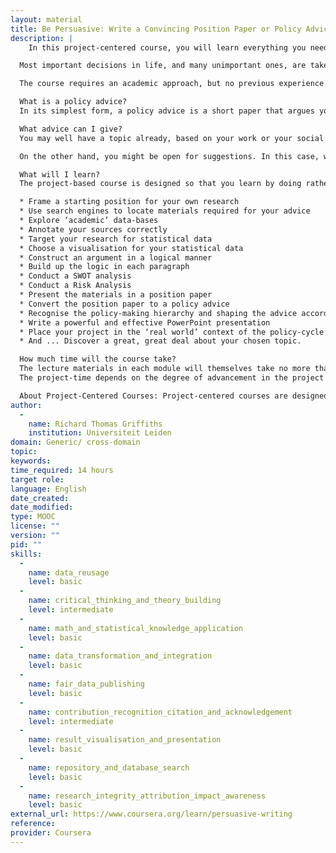 ```yaml
---
layout: material
title: Be Persuasive: Write a Convincing Position Paper or Policy Advice (Project-Centered Course)
description: | 
	In this project-centered course, you will learn everything you need to research and present an effective and persuasive position paper or policy advice. We recommend you sign up for a certificate as this course is on premium grading and you will only enjoy the full benefit of the project if you can join in with the assignments. In addition this course contains the exciting opportunity to research and analyze historical decisionmaking, international relations, business cases and battles  in an effort to truly understand constructing a convincing argument.

  Most important decisions in life, and many unimportant ones, are taken after some degree of reflection. If those decisions affect other people, we may take some advice and we might even follow it. The larger the issue and the greater number of people involved, the more likely that advice process will be institutionalised. Most of us tend to think of policy advice in the context of things as counsel to politicians in matters of national security or policy-making by governments. Of course, we also know that it takes place on a regular basis within businesses and other organisations. But it also happens in local politics and in local campaigns and in everyday life. Every time you try to influence someone’s decision, you are offering policy advice. Even if you are not planning to be an active advisor, the discipline of collecting and arranging the necessary materials is useful in all kinds of research and writing exercises. Writing a policy advice is what we call a ‘transferrable skill’.

  The course requires an academic approach, but no previous experience. The projects can be completed by both novices and advanced learners. One thing is certain. Both groups will learn a lot from the experience. 

  What is a policy advice?
  In its simplest form, a policy advice is a short paper that argues your position on a particular issue and the course of action you propose. It also tries to convince the audience to adopt your position and to take action on your advice. 

  What advice can I give?
  You may well have a topic already, based on your work or your social situation. This could be a piece of equipment your firm might want to buy or a new market it might wish to enter. It could be a campaign for a local play area or against pollution in local ground-water. In this case it is a question of arranging and presenting your position, and discussing it with others in a similar position.

  On the other hand, you might be open for suggestions. In this case, we have prepared some topics covering business case studies, issues of current affairs, and historical examples. For example, you could look into the archives advise Harry Truman to adopt a different policy towards the Soviet Union at the start of the Cold War. Alternatively you could suggest advise the Incas in 1532 not to be so trusting in their dealings with the Spanish. After all, you will know the outcome. So the course should appeal to everyone interested in practical policy-making as well as amateur historians, strategy gamers. Everyone can have fun applying these techniques to their favourite topics.

  What will I learn?
  The project-based course is designed so that you learn by doing rather than by listening. The assignments that you complete, the feedback that you receive and the assignments of others that you read and upon which you comment are all intrinsic parts of the course. The lectures are designed to act as signposts along the way and the readings allow you to explore some of the issues in greater depth. During the whole course experience you will learn to:

  * Frame a starting position for your own research
  * Use search engines to locate materials required for your advice
  * Explore ‘academic’ data-bases
  * Annotate your sources correctly
  * Target your research for statistical data
  * Choose a visualisation for your statistical data
  * Construct an argument in a logical manner
  * Build up the logic in each paragraph
  * Conduct a SWOT analysis
  * Conduct a Risk Analysis
  * Present the materials in a position paper
  * Convert the position paper to a policy advice
  * Recognise the policy-making hierarchy and shaping the advice accordingly
  * Write a powerful and effective PowerPoint presentation
  * Place your project in the ‘real world’ context of the policy-cycle
  * And ... Discover a great, great deal about your chosen topic.

  How much time will the course take?
  The lecture materials in each module will themselves take no more than 30 minutes to view and review. Each module is accompanied by selected reading materials, but these are not compulsory. There is also a Skills Lab with extra literature and videos to assist you to improve your writing, computer and presentation skills. Combining these parts of the course, and assuming that you make some use of all the facilities offered, the ‘on-platform’ time should take no more than an one hour for each module. 
  The project-time depends on the degree of advancement in the project choice. If you come with a ready prepared idea and knowledge of the area, then the project-time should in total be approximately four to five hours. If you decide to use the suggestions in our collections, then you should add another three to four hours to familiarise yourself with the subject and the necessary materials. If you should decide to start a completely new project from scratch, the you would need to add another three hours or so to orient yourself in the problem and then locating the required materials.

  About Project-Centered Courses: Project-centered courses are designed to help you complete a personally meaningful real-world project, with your instructor and a community of learners with similar goals providing guidance and suggestions along the way. By actively applying new concepts as you learn, you’ll master the course content more efficiently; you’ll also get a head start on using the skills you gain to make positive changes in your life and career. When you complete the course, you’ll have a finished project that you’ll be proud to use and share
author: 
  - 
    name: Richard Thomas Griffiths
    institution: Universiteit Leiden
domain: Generic/ cross-domain
topic: 
keywords: 
time_required: 14 hours
target role: 
language: English
date_created: 
date_modified: 
type: MOOC
license: ""
version: ""
pid: ""
skills: 
  - 
    name: data_reusage
    level: basic
  - 
    name: critical_thinking_and_theory_building
    level: intermediate
  - 
    name: math_and_statistical_knowledge_application
    level: basic
  - 
    name: data_transformation_and_integration
    level: basic
  - 
    name: fair_data_publishing
    level: basic
  - 
    name: contribution_recognition_citation_and_acknowledgement
    level: intermediate
  - 
    name: result_visualisation_and_presentation
    level: basic
  - 
    name: repository_and_database_search
    level: basic
  - 
    name: research_integrity_attribution_impact_awareness
    level: basic
external_url: https://www.coursera.org/learn/persuasive-writing
reference: 
provider: Coursera
---
```

